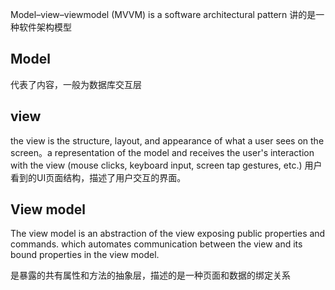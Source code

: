 Model–view–viewmodel (MVVM) is a software architectural pattern 
讲的是一种软件架构模型

## Model
代表了内容，一般为数据库交互层

## view
the view is the structure, layout, and appearance of what a user sees on the screen。a representation of the model and receives the user's interaction with the view (mouse clicks, keyboard input, screen tap gestures, etc.)
用户看到的UI页面结构，描述了用户交互的界面。

## View model
The view model is an abstraction of the view exposing public properties and commands. 
which automates communication between the view and its bound properties in the view model. 

是暴露的共有属性和方法的抽象层，描述的是一种页面和数据的绑定关系

